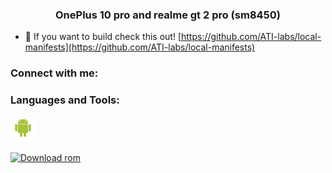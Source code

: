 <h3 align="center">OnePlus 10 pro and realme gt 2 pro (sm8450)</h3>

- 🔭 If you want to build check this out! [https://github.com/ATI-labs/local-manifests](https://github.com/ATI-labs/local-manifests)

<h3 align="left">Connect with me:</h3>
<p align="left">
</p>

<h3 align="left">Languages and Tools:</h3>
<p align="left"> <a href="https://developer.android.com" target="_blank" rel="noreferrer"> <img src="https://raw.githubusercontent.com/devicons/devicon/master/icons/android/android-original-wordmark.svg" alt="android" width="40" height="40"/> </a> </p>


<a href="https://sourceforge.net/p/oneplus-10-pro/"><img alt="Download rom" src="https://sourceforge.net/sflogo.php?type=18&amp;group_id=3710359" width=200></a>
